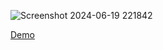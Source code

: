 ![Screenshot 2024-06-19 221842](https://github.com/harshal-eagle/Password_Genrator/assets/138421230/f6c9c392-39ab-44e2-be3f-dda24c7150d3)




[Demo](https://harshal-eagle.github.io/Password_Genrator/)
